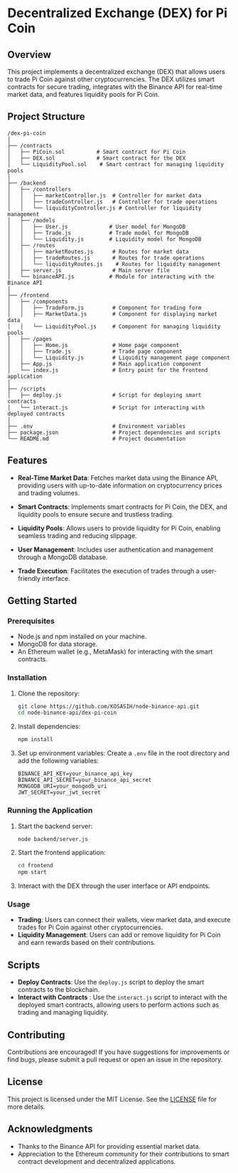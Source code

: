 # Decentralized Exchange (DEX) for Pi Coin

## Overview
This project implements a decentralized exchange (DEX) that allows users to trade Pi Coin against other cryptocurrencies. The DEX utilizes smart contracts for secure trading, integrates with the Binance API for real-time market data, and features liquidity pools for Pi Coin.

## Project Structure

```
/dex-pi-coin
│
├── /contracts
│   ├── PiCoin.sol          # Smart contract for Pi Coin
│   ├── DEX.sol             # Smart contract for the DEX
│   └── LiquidityPool.sol    # Smart contract for managing liquidity pools
│
├── /backend
│   ├── /controllers
│   │   ├── marketController.js  # Controller for market data
│   │   ├── tradeController.js   # Controller for trade operations
│   │   └── liquidityController.js # Controller for liquidity management
│   ├── /models
│   │   ├── User.js             # User model for MongoDB
│   │   ├── Trade.js            # Trade model for MongoDB
│   │   └── Liquidity.js        # Liquidity model for MongoDB
│   ├── /routes
│   │   ├── marketRoutes.js      # Routes for market data
│   │   ├── tradeRoutes.js       # Routes for trade operations
│   │   └── liquidityRoutes.js    # Routes for liquidity management
│   ├── server.js                # Main server file
│   └── binanceAPI.js           # Module for interacting with the Binance API
│
├── /frontend
│   ├── /components
│   │   ├── TradeForm.js         # Component for trading form
│   │   ├── MarketData.js        # Component for displaying market data
│   │   └── LiquidityPool.js     # Component for managing liquidity pools
│   ├── /pages
│   │   ├── Home.js              # Home page component
│   │   ├── Trade.js             # Trade page component
│   │   └── Liquidity.js         # Liquidity management page component
│   ├── App.js                   # Main application component
│   └── index.js                 # Entry point for the frontend application
│
├── /scripts
│   ├── deploy.js                # Script for deploying smart contracts
│   └── interact.js              # Script for interacting with deployed contracts
│
├── .env                         # Environment variables
├── package.json                 # Project dependencies and scripts
└── README.md                    # Project documentation
```

## Features

- **Real-Time Market Data**: Fetches market data using the Binance API, providing users with up-to-date information on cryptocurrency prices and trading volumes.

- **Smart Contracts**: Implements smart contracts for Pi Coin, the DEX, and liquidity pools to ensure secure and trustless trading.

- **Liquidity Pools**: Allows users to provide liquidity for Pi Coin, enabling seamless trading and reducing slippage.

- **User  Management**: Includes user authentication and management through a MongoDB database.

- **Trade Execution**: Facilitates the execution of trades through a user-friendly interface.

## Getting Started

### Prerequisites
- Node.js and npm installed on your machine.
- MongoDB for data storage.
- An Ethereum wallet (e.g., MetaMask) for interacting with the smart contracts.

### Installation
1. Clone the repository:
   ```bash
   git clone https://github.com/KOSASIH/node-binance-api.git
   cd node-binance-api/dex-pi-coin
   ```

2. Install dependencies:
   ```bash
   npm install
   ```

3. Set up environment variables:
   Create a `.env` file in the root directory and add the following variables:
   ```plaintext
   BINANCE_API_KEY=your_binance_api_key
   BINANCE_API_SECRET=your_binance_api_secret
   MONGODB_URI=your_mongodb_uri
   JWT_SECRET=your_jwt_secret
   ```

### Running the Application
1. Start the backend server:
   ```bash
   node backend/server.js
   ```

2. Start the frontend application:
   ```bash
   cd frontend
   npm start
   ```

3. Interact with the DEX through the user interface or API endpoints.

### Usage
- **Trading**: Users can connect their wallets, view market data, and execute trades for Pi Coin against other cryptocurrencies.
- **Liquidity Management**: Users can add or remove liquidity for Pi Coin and earn rewards based on their contributions.

## Scripts
- **Deploy Contracts**: Use the `deploy.js` script to deploy the smart contracts to the blockchain.
- **Interact with Contracts** : Use the `interact.js` script to interact with the deployed smart contracts, allowing users to perform actions such as trading and managing liquidity.

## Contributing
Contributions are encouraged! If you have suggestions for improvements or find bugs, please submit a pull request or open an issue in the repository.

## License
This project is licensed under the MIT License. See the [LICENSE](LICENSE) file for more details.

## Acknowledgments
- Thanks to the Binance API for providing essential market data.
- Appreciation to the Ethereum community for their contributions to smart contract development and decentralized applications.
